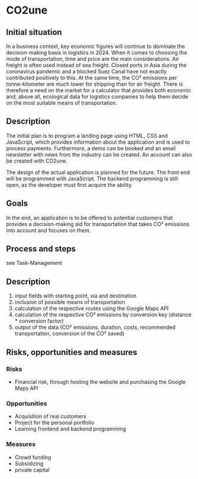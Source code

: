 # CO2une

## Initial situation

In a business context, key economic figures will continue to dominate the decision-making basis in logistics in 2024. When it comes to choosing the mode of transportation, time and price are the main considerations. Air freight is often used instead of sea freight. Closed ports in Asia during the coronavirus pandemic and a blocked Suez Canal have not exactly contributed positively to this. At the same time, the CO² emissions per tonne-kilometer are much lower for shipping than for air freight. There is therefore a need on the market for a calculator that provides both economic and, above all, ecological data for logistics companies to help them decide on the most suitable means of transportation.

## Description

The initial plan is to program a landing page using HTML, CSS and JavaScript, which provides information about the application and is used to process payments. Furthermore, a demo can be booked and an email newsletter with news from the industry can be created. An account can also be created with CO2une.

The design of the actual application is planned for the future. The front end will be programmed with JavaScript. The backend programming is still open, as the developer must first acquire the ability.

## Goals

In the end, an application is to be offered to potential customers that provides a decision-making aid for transportation that takes CO² emissions into account and focuses on them.

## Process and steps

see Task-Management

## Description

1. input fields with starting point, via and destination
2. inclusion of possible means of transportation
3. calculation of the respective routes using the Google Maps API
4. calculation of the respective CO² emissions by conversion key (distance \* conversion factor)
5. output of the data (CO² emissions, duration, costs, recommended transportation, conversion of the CO² saved)

## Risks, opportunities and measures

### Risks

- Financial risk, through hosting the website and purchasing the Google Maps API

### Opportunities

- Acquisition of real customers
- Project for the personal portfolio
- Learning frontend and backend programming

### Measures

- Crowd funding
- Subsidizing
- private capital
